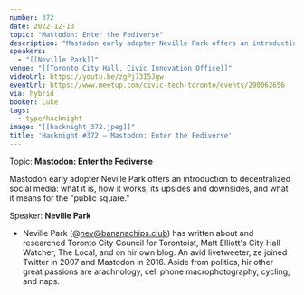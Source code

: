 ```yaml
---
number: 372
date: 2022-12-13
topic: "Mastodon: Enter the Fediverse"
description: "Mastodon early adopter Neville Park offers an introduction to decentralized social media: what it is, how it works, its upsides and downsides, and what it means for the ‘public square.’"
speakers:
  - "[[Neville Park]]"
venue: "[[Toronto City Hall, Civic Innovation Office]]"
videoUrl: https://youtu.be/zgPj73I5Jgw
eventUrl: https://www.meetup.com/civic-tech-toronto/events/290062656
via: hybrid
booker: Luke
tags:
  - type/hacknight
image: "[[hacknight_372.jpeg]]"
title: 'Hacknight #372 – Mastodon: Enter the Fediverse'
---
```


Topic: **Mastodon: Enter the Fediverse**

Mastodon early adopter Neville Park offers an introduction to decentralized social media: what it is, how it works, its upsides and downsides, and what it means for the "public square."

Speaker: **Neville Park**

* Neville Park (@nev@bananachips.club) has written about and researched Toronto City Council for Torontoist, Matt Elliott's City Hall Watcher, The Local, and on hir own blog. An avid livetweeter, ze joined Twitter in 2007 and Mastodon in 2016. Aside from politics, hir other great passions are arachnology, cell phone macrophotography, cycling, and naps.

